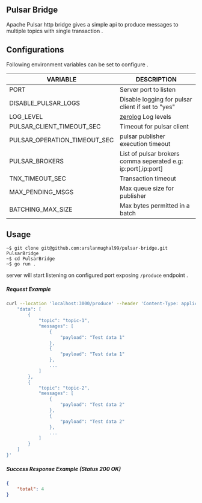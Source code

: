 ## Pulsar Bridge
Apache Pulsar http bridge gives a simple api to produce messages to multiple topics with single transaction .

## Configurations
Following environment variables can be set to configure .

| VARIABLE                     | DESCRIPTION                                                                                                             |
|------------------------------|-------------------------------------------------------------------------------------------------------------------------|
| PORT                         | Server port to listen                                                                                                   |
| DISABLE_PULSAR_LOGS          | Disable logging for pulsar client if set to "yes"                                                                       |
| LOG_LEVEL                    | [zerolog](https://github.com/rs/zerolog/blob/7fa45a4dda359d9a657a2960078097415417ec73/log.go#L127 "zerolog") Log levels |
| PULSAR_CLIENT_TIMEOUT_SEC    | Timeout for pulsar client                                                                                               |
| PULSAR_OPERATION_TIMEOUT_SEC | pulsar publisher execution timeout                                                                                      |
| PULSAR_BROKERS               | List of pulsar brokers comma seperated e.g: ip:port[,ip:port]                                                           |
| TNX_TIMEOUT_SEC              | Transaction timeout                                                                                                     |
| MAX_PENDING_MSGS             | Max queue size for publisher                                                                                            |
| BATCHING_MAX_SIZE            | Max bytes permitted in a batch                                                                                          |

## Usage

    ~$ git clone git@github.com:arslanmughal99/pulsar-bridge.git PulsarBridge
	~$ cd PulsarBridge
    ~$ go run .
server will start listening on configured port exposing `/produce` endpoint .

##### Request Example
```bash
curl --location 'localhost:3000/produce' --header 'Content-Type: application/json' --data '{
    "data": [
        {
            "topic": "topic-1",
            "messages": [
                {
                    "payload": "Test data 1"
                },
                {
                    "payload": "Test data 1"
                },
                ...
            ]
        },
        {
            "topic": "topic-2",
            "messages": [
                {
                    "payload": "Test data 2"
                },
                {
                    "payload": "Test data 2"
                },
                ...
            ]
        }
    ]
}'
```
##### Success Response Example (Status 200 OK)

```json
{
	"total": 4
}
```